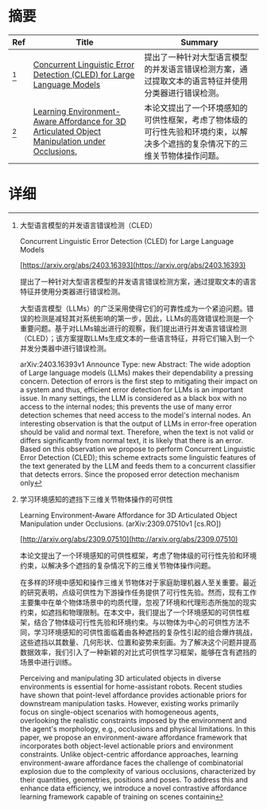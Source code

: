 # 摘要

| Ref | Title | Summary |
| --- | --- | --- |
| [^1] | [Concurrent Linguistic Error Detection (CLED) for Large Language Models](https://arxiv.org/abs/2403.16393) | 提出了一种针对大型语言模型的并发语言错误检测方案，通过提取文本的语言特征并使用分类器进行错误检测。 |
| [^2] | [Learning Environment-Aware Affordance for 3D Articulated Object Manipulation under Occlusions.](http://arxiv.org/abs/2309.07510) | 本论文提出了一个环境感知的可供性框架，考虑了物体级的可行性先验和环境约束，以解决多个遮挡的复杂情况下的三维关节物体操作问题。 |

# 详细

[^1]: 大型语言模型的并发语言错误检测（CLED）

    Concurrent Linguistic Error Detection (CLED) for Large Language Models

    [https://arxiv.org/abs/2403.16393](https://arxiv.org/abs/2403.16393)

    提出了一种针对大型语言模型的并发语言错误检测方案，通过提取文本的语言特征并使用分类器进行错误检测。

    

    大型语言模型（LLMs）的广泛采用使得它们的可靠性成为一个紧迫问题。错误的检测是减轻其对系统影响的第一步，因此，LLMs的高效错误检测是一个重要问题。基于对LLMs输出进行的观察，我们提出进行并发语言错误检测（CLED）；该方案提取LLMs生成文本的一些语言特征，并将它们输入到一个并发分类器中进行错误检测。

    arXiv:2403.16393v1 Announce Type: new  Abstract: The wide adoption of Large language models (LLMs) makes their dependability a pressing concern. Detection of errors is the first step to mitigating their impact on a system and thus, efficient error detection for LLMs is an important issue. In many settings, the LLM is considered as a black box with no access to the internal nodes; this prevents the use of many error detection schemes that need access to the model's internal nodes. An interesting observation is that the output of LLMs in error-free operation should be valid and normal text. Therefore, when the text is not valid or differs significantly from normal text, it is likely that there is an error. Based on this observation we propose to perform Concurrent Linguistic Error Detection (CLED); this scheme extracts some linguistic features of the text generated by the LLM and feeds them to a concurrent classifier that detects errors. Since the proposed error detection mechanism only 
    
[^2]: 学习环境感知的遮挡下三维关节物体操作的可供性

    Learning Environment-Aware Affordance for 3D Articulated Object Manipulation under Occlusions. (arXiv:2309.07510v1 [cs.RO])

    [http://arxiv.org/abs/2309.07510](http://arxiv.org/abs/2309.07510)

    本论文提出了一个环境感知的可供性框架，考虑了物体级的可行性先验和环境约束，以解决多个遮挡的复杂情况下的三维关节物体操作问题。

    

    在多样的环境中感知和操作三维关节物体对于家庭助理机器人至关重要。最近的研究表明，点级可供性为下游操作任务提供了可行性先验。然而，现有工作主要集中在单个物体场景中的均质代理，忽视了环境和代理形态所施加的现实约束，如遮挡和物理限制。在本文中，我们提出了一个环境感知的可供性框架，结合了物体级可行性先验和环境约束。与以物体为中心的可供性方法不同，学习环境感知的可供性面临着由各种遮挡的复杂性引起的组合爆炸挑战，这些遮挡以其数量、几何形状、位置和姿势来刻画。为了解决这个问题并提高数据效率，我们引入了一种新颖的对比式可供性学习框架，能够在含有遮挡的场景中进行训练。

    Perceiving and manipulating 3D articulated objects in diverse environments is essential for home-assistant robots. Recent studies have shown that point-level affordance provides actionable priors for downstream manipulation tasks. However, existing works primarily focus on single-object scenarios with homogeneous agents, overlooking the realistic constraints imposed by the environment and the agent's morphology, e.g., occlusions and physical limitations. In this paper, we propose an environment-aware affordance framework that incorporates both object-level actionable priors and environment constraints. Unlike object-centric affordance approaches, learning environment-aware affordance faces the challenge of combinatorial explosion due to the complexity of various occlusions, characterized by their quantities, geometries, positions and poses. To address this and enhance data efficiency, we introduce a novel contrastive affordance learning framework capable of training on scenes containin
    

